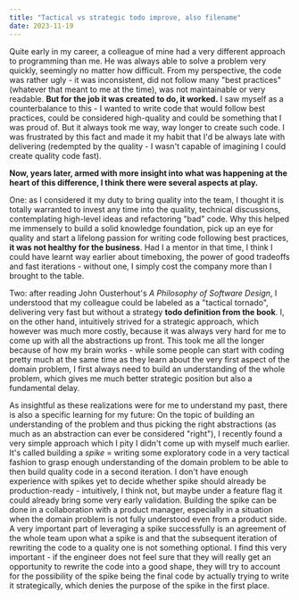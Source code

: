 ```yaml
---
title: "Tactical vs strategic todo improve, also filename"
date: 2023-11-19
---
```


Quite early in my career, a colleague of mine had a very different approach to programming than me. He was always able to solve a problem very quickly, seemingly no matter how difficult. From my perspective, the code was rather ugly - it was inconsistent, did not follow many "best practices" (whatever that meant to me at the time), was not maintainable or very readable. **But for the job it was created to do, it worked.** I saw myself as a counterbalance to this - I wanted to write code that would follow best practices, could be considered high-quality and could be something that I was proud of. But it always took me way, way longer to create such code. I was frustrated by this fact and made it my habit that I'd be always late with delivering (redempted by the quality - I wasn't capable of imagining I could create quality code fast).

**Now, years later, armed with more insight into what was happening at the heart of this difference, I think there were several aspects at play.**

One: as I considered it my duty to bring quality into the team, I thought it is totally warranted to invest any time into the quality, technical discussions, contemplating high-level ideas and refactoring "bad" code. Why this helped me immensely to build a solid knowledge foundation, pick up an eye for quality and start a lifelong passion for writing code following best practices, **it was not healthy for the business**. Had I a mentor in that time, I think I could have learnt way earlier about timeboxing, the power of good tradeoffs and fast iterations - without one, I simply cost the company more than I brought to the table.

Two: after reading John Ousterhout's _A Philosophy of Software Design_, I understood that my colleague could be labeled as a "tactical tornado", delivering very fast but without a strategy **todo definition from the book**. I, on the other hand, intuitively strived for a strategic approach, which however was much more costly, because it was always very hard for me to come up with all the abstractions up front. This took me all the longer because of how my brain works - while some people can start with coding pretty much at the same time as they learn about the very first aspect of the domain problem, I first always need to build an understanding of the whole problem, which gives me much better strategic position but also a fundamental delay.

As insightful as these realizations were for me to understand my past, there is also a specific learning for my future: On the topic of building an understanding of the problem and thus picking the right abstractions (as much as an abstraction can ever be considered "right"), I recently found a very simple approach which I pity I didn't come up with myself much earlier. It's called building a _spike_ = writing some exploratory code in a very tactical fashion to grasp enough understanding of the domain problem to be able to then build quality code in a second iteration. I don't have enough experience with spikes yet to decide whether spike should already be production-ready - intuitively, I think not, but maybe under a feature flag it could already bring some very early validation. Building the spike can be done in a collaboration with a product manager, especially in a situation when the domain problem is not fully understood even from a product side. A very important part of leveraging a spike successfully is an agreement of the whole team upon what a spike is and that the subsequent iteration of rewriting the code to a quality one is not something optional. I find this very important - if the engineer does not feel sure that they will really get an opportunity to rewrite the code into a good shape, they will try to account for the possibility of the spike being the final code by actually trying to write it strategically, which denies the purpose of the spike in the first place.
